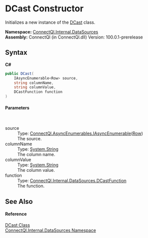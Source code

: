 # DCast Constructor 
 

Initializes a new instance of the <a href="T_ConnectQl_Internal_DataSources_DCast">DCast</a> class.

**Namespace:**&nbsp;<a href="N_ConnectQl_Internal_DataSources">ConnectQl.Internal.DataSources</a><br />**Assembly:**&nbsp;ConnectQl (in ConnectQl.dll) Version: 100.0.1-prerelease

## Syntax

**C#**<br />
``` C#
public DCast(
	IAsyncEnumerable<Row> source,
	string columnName,
	string columnValue,
	DCastFunction function
)
```


#### Parameters
&nbsp;<dl><dt>source</dt><dd>Type: <a href="T_ConnectQl_AsyncEnumerables_IAsyncEnumerable_1">ConnectQl.AsyncEnumerables.IAsyncEnumerable</a>(<a href="T_ConnectQl_Results_Row">Row</a>)<br />The source.</dd><dt>columnName</dt><dd>Type: <a href="http://msdn2.microsoft.com/en-us/library/s1wwdcbf" target="_blank">System.String</a><br />The column name.</dd><dt>columnValue</dt><dd>Type: <a href="http://msdn2.microsoft.com/en-us/library/s1wwdcbf" target="_blank">System.String</a><br />The column value.</dd><dt>function</dt><dd>Type: <a href="T_ConnectQl_Internal_DataSources_DCastFunction">ConnectQl.Internal.DataSources.DCastFunction</a><br />The function.</dd></dl>

## See Also


#### Reference
<a href="T_ConnectQl_Internal_DataSources_DCast">DCast Class</a><br /><a href="N_ConnectQl_Internal_DataSources">ConnectQl.Internal.DataSources Namespace</a><br />